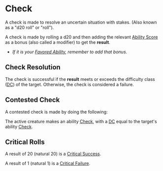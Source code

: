 # Check

A check is made to resolve an uncertain situation with stakes. (Also known as a "d20 roll" or "roll").

A check is made by rolling a d20 and then adding the relevant [Ability Score](../Player%20Characters/Chosen%20Statistics/Ability%20Scores.md) as a bonus (also called a modifier) to get the **result**. 
- *If it is your [Favored Ability](../Player%20Characters/Favored%20Ability.md), remember to add that bonus.*
## Check Resolution
The check is successful if the **result** meets or exceeds the difficulty class ([DC](DC.md)) of the target. Otherwise, the check is considered a failure.
## Contested Check
A contested check is made by doing the following:

The active creature makes an ability [Check](Check.md), with a [DC](DC.md) equal to the target's ability [Check](Check.md).
## Critical Rolls
A result of 20 (natural 20) is a [Critical Success](Dice%20Rolls/Critical%20Success.md).

A result of 1 (natural 1) is a [Critical Failure](Dice%20Rolls/Critical%20Failure.md).